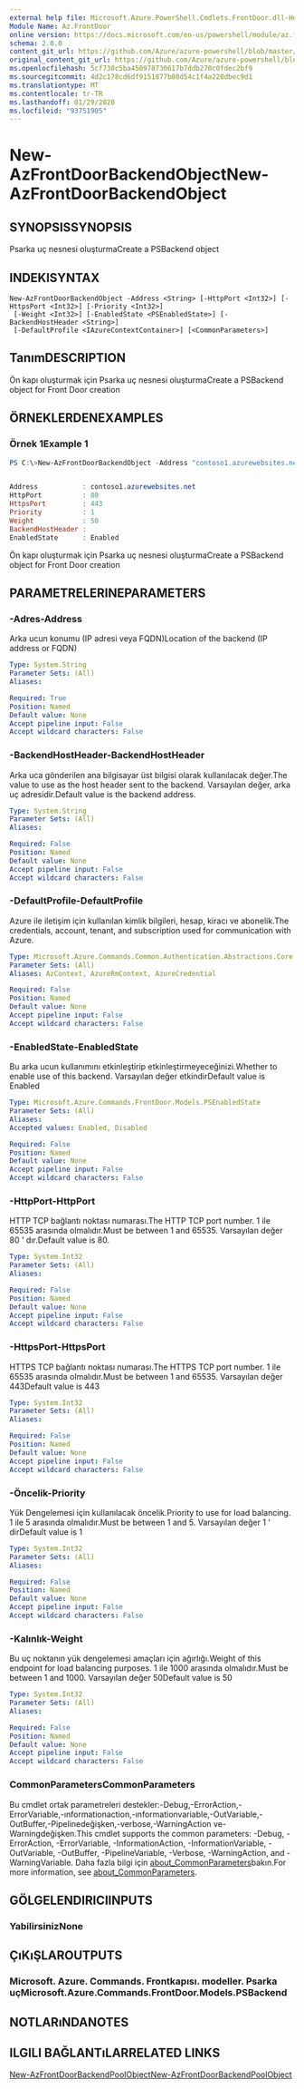 ```yaml
---
external help file: Microsoft.Azure.PowerShell.Cmdlets.FrontDoor.dll-Help.xml
Module Name: Az.FrontDoor
online version: https://docs.microsoft.com/en-us/powershell/module/az.frontdoor/new-azfrontdoorbackendobject
schema: 2.0.0
content_git_url: https://github.com/Azure/azure-powershell/blob/master/src/FrontDoor/FrontDoor/help/New-AzFrontDoorBackendObject.md
original_content_git_url: https://github.com/Azure/azure-powershell/blob/master/src/FrontDoor/FrontDoor/help/New-AzFrontDoorBackendObject.md
ms.openlocfilehash: 5cf730c5ba450978730617b7ddb270c0fdec2bf9
ms.sourcegitcommit: 4d2c178cd6df9151877b08d54c1f4a228dbec9d1
ms.translationtype: MT
ms.contentlocale: tr-TR
ms.lasthandoff: 01/29/2020
ms.locfileid: "93751905"
---
```

# <span data-ttu-id="8334c-101">New-AzFrontDoorBackendObject</span><span class="sxs-lookup"><span data-stu-id="8334c-101">New-AzFrontDoorBackendObject</span></span>

## <span data-ttu-id="8334c-102">SYNOPSIS</span><span class="sxs-lookup"><span data-stu-id="8334c-102">SYNOPSIS</span></span>
<span data-ttu-id="8334c-103">Psarka uç nesnesi oluşturma</span><span class="sxs-lookup"><span data-stu-id="8334c-103">Create a PSBackend object</span></span>

## <span data-ttu-id="8334c-104">INDEKI</span><span class="sxs-lookup"><span data-stu-id="8334c-104">SYNTAX</span></span>

```
New-AzFrontDoorBackendObject -Address <String> [-HttpPort <Int32>] [-HttpsPort <Int32>] [-Priority <Int32>]
 [-Weight <Int32>] [-EnabledState <PSEnabledState>] [-BackendHostHeader <String>]
 [-DefaultProfile <IAzureContextContainer>] [<CommonParameters>]
```

## <span data-ttu-id="8334c-105">Tanım</span><span class="sxs-lookup"><span data-stu-id="8334c-105">DESCRIPTION</span></span>
<span data-ttu-id="8334c-106">Ön kapı oluşturmak için Psarka uç nesnesi oluşturma</span><span class="sxs-lookup"><span data-stu-id="8334c-106">Create a PSBackend object for Front Door creation</span></span>

## <span data-ttu-id="8334c-107">ÖRNEKLERDEN</span><span class="sxs-lookup"><span data-stu-id="8334c-107">EXAMPLES</span></span>

### <span data-ttu-id="8334c-108">Örnek 1</span><span class="sxs-lookup"><span data-stu-id="8334c-108">Example 1</span></span>
```powershell
PS C:\>New-AzFrontDoorBackendObject -Address "contoso1.azurewebsites.net"


Address           : contoso1.azurewebsites.net
HttpPort          : 80
HttpsPort         : 443
Priority          : 1
Weight            : 50
BackendHostHeader :
EnabledState      : Enabled
```

<span data-ttu-id="8334c-109">Ön kapı oluşturmak için Psarka uç nesnesi oluşturma</span><span class="sxs-lookup"><span data-stu-id="8334c-109">Create a PSBackend object for Front Door creation</span></span>

## <span data-ttu-id="8334c-110">PARAMETRELERINE</span><span class="sxs-lookup"><span data-stu-id="8334c-110">PARAMETERS</span></span>

### <span data-ttu-id="8334c-111">-Adres</span><span class="sxs-lookup"><span data-stu-id="8334c-111">-Address</span></span>
<span data-ttu-id="8334c-112">Arka ucun konumu (IP adresi veya FQDN)</span><span class="sxs-lookup"><span data-stu-id="8334c-112">Location of the backend (IP address or FQDN)</span></span>

```yaml
Type: System.String
Parameter Sets: (All)
Aliases:

Required: True
Position: Named
Default value: None
Accept pipeline input: False
Accept wildcard characters: False
```

### <span data-ttu-id="8334c-113">-BackendHostHeader</span><span class="sxs-lookup"><span data-stu-id="8334c-113">-BackendHostHeader</span></span>
<span data-ttu-id="8334c-114">Arka uca gönderilen ana bilgisayar üst bilgisi olarak kullanılacak değer.</span><span class="sxs-lookup"><span data-stu-id="8334c-114">The value to use as the host header sent to the backend.</span></span> <span data-ttu-id="8334c-115">Varsayılan değer, arka uç adresidir.</span><span class="sxs-lookup"><span data-stu-id="8334c-115">Default value is the backend address.</span></span>

```yaml
Type: System.String
Parameter Sets: (All)
Aliases:

Required: False
Position: Named
Default value: None
Accept pipeline input: False
Accept wildcard characters: False
```

### <span data-ttu-id="8334c-116">-DefaultProfile</span><span class="sxs-lookup"><span data-stu-id="8334c-116">-DefaultProfile</span></span>
<span data-ttu-id="8334c-117">Azure ile iletişim için kullanılan kimlik bilgileri, hesap, kiracı ve abonelik.</span><span class="sxs-lookup"><span data-stu-id="8334c-117">The credentials, account, tenant, and subscription used for communication with Azure.</span></span>

```yaml
Type: Microsoft.Azure.Commands.Common.Authentication.Abstractions.Core.IAzureContextContainer
Parameter Sets: (All)
Aliases: AzContext, AzureRmContext, AzureCredential

Required: False
Position: Named
Default value: None
Accept pipeline input: False
Accept wildcard characters: False
```

### <span data-ttu-id="8334c-118">-EnabledState</span><span class="sxs-lookup"><span data-stu-id="8334c-118">-EnabledState</span></span>
<span data-ttu-id="8334c-119">Bu arka ucun kullanımını etkinleştirip etkinleştirmeyeceğinizi.</span><span class="sxs-lookup"><span data-stu-id="8334c-119">Whether to enable use of this backend.</span></span> <span data-ttu-id="8334c-120">Varsayılan değer etkindir</span><span class="sxs-lookup"><span data-stu-id="8334c-120">Default value is Enabled</span></span>

```yaml
Type: Microsoft.Azure.Commands.FrontDoor.Models.PSEnabledState
Parameter Sets: (All)
Aliases:
Accepted values: Enabled, Disabled

Required: False
Position: Named
Default value: None
Accept pipeline input: False
Accept wildcard characters: False
```

### <span data-ttu-id="8334c-121">-HttpPort</span><span class="sxs-lookup"><span data-stu-id="8334c-121">-HttpPort</span></span>
<span data-ttu-id="8334c-122">HTTP TCP bağlantı noktası numarası.</span><span class="sxs-lookup"><span data-stu-id="8334c-122">The HTTP TCP port number.</span></span>
<span data-ttu-id="8334c-123">1 ile 65535 arasında olmalıdır.</span><span class="sxs-lookup"><span data-stu-id="8334c-123">Must be between 1 and 65535.</span></span>
<span data-ttu-id="8334c-124">Varsayılan değer 80 ' dır.</span><span class="sxs-lookup"><span data-stu-id="8334c-124">Default value is 80.</span></span>

```yaml
Type: System.Int32
Parameter Sets: (All)
Aliases:

Required: False
Position: Named
Default value: None
Accept pipeline input: False
Accept wildcard characters: False
```

### <span data-ttu-id="8334c-125">-HttpsPort</span><span class="sxs-lookup"><span data-stu-id="8334c-125">-HttpsPort</span></span>
<span data-ttu-id="8334c-126">HTTPS TCP bağlantı noktası numarası.</span><span class="sxs-lookup"><span data-stu-id="8334c-126">The HTTPS TCP port number.</span></span>
<span data-ttu-id="8334c-127">1 ile 65535 arasında olmalıdır.</span><span class="sxs-lookup"><span data-stu-id="8334c-127">Must be between 1 and 65535.</span></span>
<span data-ttu-id="8334c-128">Varsayılan değer 443</span><span class="sxs-lookup"><span data-stu-id="8334c-128">Default value is 443</span></span>

```yaml
Type: System.Int32
Parameter Sets: (All)
Aliases:

Required: False
Position: Named
Default value: None
Accept pipeline input: False
Accept wildcard characters: False
```

### <span data-ttu-id="8334c-129">-Öncelik</span><span class="sxs-lookup"><span data-stu-id="8334c-129">-Priority</span></span>
<span data-ttu-id="8334c-130">Yük Dengelemesi için kullanılacak öncelik.</span><span class="sxs-lookup"><span data-stu-id="8334c-130">Priority to use for load balancing.</span></span>
<span data-ttu-id="8334c-131">1 ile 5 arasında olmalıdır.</span><span class="sxs-lookup"><span data-stu-id="8334c-131">Must be between 1 and 5.</span></span>
<span data-ttu-id="8334c-132">Varsayılan değer 1 ' dir</span><span class="sxs-lookup"><span data-stu-id="8334c-132">Default value is 1</span></span>

```yaml
Type: System.Int32
Parameter Sets: (All)
Aliases:

Required: False
Position: Named
Default value: None
Accept pipeline input: False
Accept wildcard characters: False
```

### <span data-ttu-id="8334c-133">-Kalınlık</span><span class="sxs-lookup"><span data-stu-id="8334c-133">-Weight</span></span>
<span data-ttu-id="8334c-134">Bu uç noktanın yük dengelemesi amaçları için ağırlığı.</span><span class="sxs-lookup"><span data-stu-id="8334c-134">Weight of this endpoint for load balancing purposes.</span></span>
<span data-ttu-id="8334c-135">1 ile 1000 arasında olmalıdır.</span><span class="sxs-lookup"><span data-stu-id="8334c-135">Must be between 1 and 1000.</span></span>
<span data-ttu-id="8334c-136">Varsayılan değer 50</span><span class="sxs-lookup"><span data-stu-id="8334c-136">Default value is 50</span></span>

```yaml
Type: System.Int32
Parameter Sets: (All)
Aliases:

Required: False
Position: Named
Default value: None
Accept pipeline input: False
Accept wildcard characters: False
```

### <span data-ttu-id="8334c-137">CommonParameters</span><span class="sxs-lookup"><span data-stu-id="8334c-137">CommonParameters</span></span>
<span data-ttu-id="8334c-138">Bu cmdlet ortak parametreleri destekler:-Debug,-ErrorAction,-ErrorVariable,-ınformationaction,-ınformationvariable,-OutVariable,-OutBuffer,-Pipelinedeğişken,-verbose,-WarningAction ve-Warningdeğişken.</span><span class="sxs-lookup"><span data-stu-id="8334c-138">This cmdlet supports the common parameters: -Debug, -ErrorAction, -ErrorVariable, -InformationAction, -InformationVariable, -OutVariable, -OutBuffer, -PipelineVariable, -Verbose, -WarningAction, and -WarningVariable.</span></span> <span data-ttu-id="8334c-139">Daha fazla bilgi için [about_CommonParameters](https://go.microsoft.com/fwlink/?LinkID=113216)bakın.</span><span class="sxs-lookup"><span data-stu-id="8334c-139">For more information, see [about_CommonParameters](https://go.microsoft.com/fwlink/?LinkID=113216).</span></span>

## <span data-ttu-id="8334c-140">GÖLGELENDIRICI</span><span class="sxs-lookup"><span data-stu-id="8334c-140">INPUTS</span></span>

### <span data-ttu-id="8334c-141">Yabilirsiniz</span><span class="sxs-lookup"><span data-stu-id="8334c-141">None</span></span>

## <span data-ttu-id="8334c-142">ÇıKıŞLAR</span><span class="sxs-lookup"><span data-stu-id="8334c-142">OUTPUTS</span></span>

### <span data-ttu-id="8334c-143">Microsoft. Azure. Commands. Frontkapısı. modeller. Psarka uç</span><span class="sxs-lookup"><span data-stu-id="8334c-143">Microsoft.Azure.Commands.FrontDoor.Models.PSBackend</span></span>

## <span data-ttu-id="8334c-144">NOTLARıNDA</span><span class="sxs-lookup"><span data-stu-id="8334c-144">NOTES</span></span>

## <span data-ttu-id="8334c-145">ILGILI BAĞLANTıLAR</span><span class="sxs-lookup"><span data-stu-id="8334c-145">RELATED LINKS</span></span>

[<span data-ttu-id="8334c-146">New-AzFrontDoorBackendPoolObject</span><span class="sxs-lookup"><span data-stu-id="8334c-146">New-AzFrontDoorBackendPoolObject</span></span>](./New-AzFrontDoorBackendPoolObject.md)

